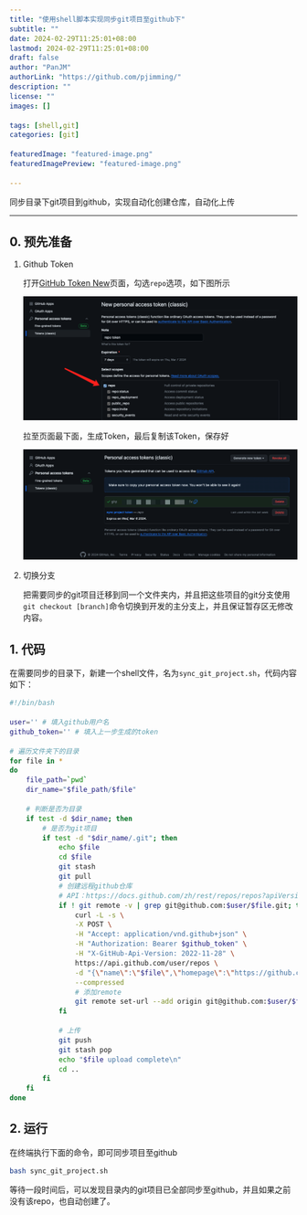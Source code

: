 ```yaml
---
title: "使用shell脚本实现同步git项目至github下"
subtitle: ""
date: 2024-02-29T11:25:01+08:00
lastmod: 2024-02-29T11:25:01+08:00
draft: false
author: "PanJM"
authorLink: "https://github.com/pjimming/"
description: ""
license: ""
images: []

tags: [shell,git]
categories: [git]

featuredImage: "featured-image.png"
featuredImagePreview: "featured-image.png"

---
```

同步目录下git项目到github，实现自动化创建仓库，自动化上传
<!--more-->

---

## 0. 预先准备

1. Github Token

    打开[GitHub Token New](https://github.com/settings/tokens/new)页面，勾选`repo`​选项，如下图所示
    
    ​![image](assets/image-20240229114924-mh919b2.png)​

    拉至页面最下面，生成Token，最后复制该Token，保存好
    
    ​![image](assets/image-20240229115142-4x342qb.png)​
2. 切换分支

    把需要同步的git项目迁移到同一个文件夹内，并且把这些项目的git分支使用`git checkout [branch]`​命令切换到开发的主分支上，并且保证暂存区无修改内容。

## 1. 代码

在需要同步的目录下，新建一个shell文件，名为`sync_git_project.sh`​，代码内容如下：

```sh
#!/bin/bash

user='' # 填入github用户名
github_token='' # 填入上一步生成的token

# 遍历文件夹下的目录
for file in *
do
    file_path=`pwd`
    dir_name="$file_path/$file"

    # 判断是否为目录
    if test -d $dir_name; then
        # 是否为git项目
        if test -d "$dir_name/.git"; then
            echo $file
            cd $file
            git stash
            git pull
            # 创建远程github仓库
            # API：https://docs.github.com/zh/rest/repos/repos?apiVersion=2022-11-28#create-a-repository-for-the-authenticated-user
            if ! git remote -v | grep git@github.com:$user/$file.git; then
                curl -L -s \
                -X POST \
                -H "Accept: application/vnd.github+json" \
                -H "Authorization: Bearer $github_token" \
                -H "X-GitHub-Api-Version: 2022-11-28" \
                https://api.github.com/user/repos \
                -d "{\"name\":\"$file\",\"homepage\":\"https://github.com\",\"private\":true}" \
                --compressed
                # 添加remote
                git remote set-url --add origin git@github.com:$user/$file.git
            fi

            # 上传
            git push
            git stash pop
            echo "$file upload complete\n"
            cd ..
        fi
    fi
done
```

## 2. 运行

在终端执行下面的命令，即可同步项目至github

```bash
bash sync_git_project.sh
```

等待一段时间后，可以发现目录内的git项目已全部同步至github，并且如果之前没有该repo，也自动创建了。